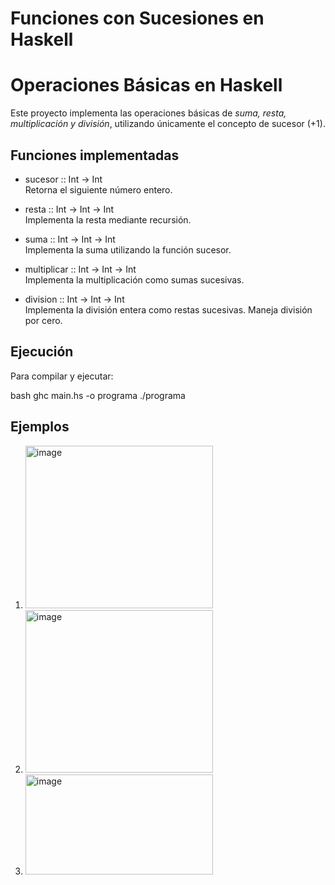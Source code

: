 # Funciones con Sucesiones en Haskell

# Operaciones Básicas en Haskell

Este proyecto implementa las operaciones básicas de *suma, resta, multiplicación y división*, utilizando únicamente el concepto de sucesor (+1).

## Funciones implementadas

- sucesor :: Int -> Int  
  Retorna el siguiente número entero.

- resta :: Int -> Int -> Int  
  Implementa la resta mediante recursión.

- suma :: Int -> Int -> Int  
  Implementa la suma utilizando la función sucesor.

- multiplicar :: Int -> Int -> Int  
  Implementa la multiplicación como sumas sucesivas.

- division :: Int -> Int -> Int  
  Implementa la división entera como restas sucesivas. Maneja división por cero.

## Ejecución

Para compilar y ejecutar:

bash
ghc main.hs -o programa
./programa


## Ejemplos
1. <img width="300" height="260" alt="image" src="https://github.com/user-attachments/assets/ed48cffd-c5d9-411a-a0cb-99eae893e72f" />
2. <img width="300" height="260" alt="image" src="https://github.com/user-attachments/assets/64f9e6ea-a756-4327-ad0f-cb3df6097f58" />
3. <img width="300" height="160" alt="image" src="https://github.com/user-attachments/assets/9e824c40-02ee-4241-98f4-4f4ef0cbc218" />
